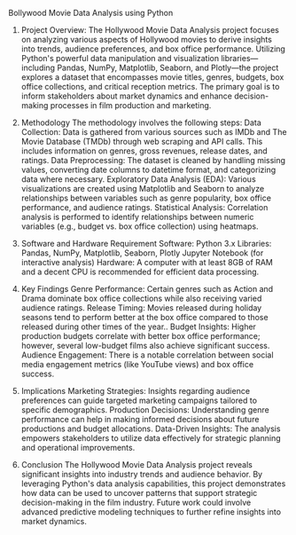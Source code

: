  Bollywood Movie Data Analysis using Python

1. Project Overview:
The Hollywood Movie Data Analysis project focuses on analyzing various aspects of Hollywood movies to derive insights into trends, audience preferences, and box office performance. Utilizing Python's powerful data manipulation and visualization libraries—including Pandas, NumPy, Matplotlib, Seaborn, and Plotly—the project explores a dataset that encompasses movie titles, genres, budgets, box office collections, and critical reception metrics. The primary goal is to inform stakeholders about market dynamics and enhance decision-making processes in film production and marketing.
2. Methodology
The methodology involves the following steps:
Data Collection: Data is gathered from various sources such as IMDb and The Movie Database (TMDb) through web scraping and API calls. This includes information on genres, gross revenues, release dates, and ratings.
Data Preprocessing: The dataset is cleaned by handling missing values, converting date columns to datetime format, and categorizing data where necessary.
Exploratory Data Analysis (EDA): Various visualizations are created using Matplotlib and Seaborn to analyze relationships between variables such as genre popularity, box office performance, and audience ratings.
Statistical Analysis: Correlation analysis is performed to identify relationships between numeric variables (e.g., budget vs. box office collection) using heatmaps.

3. Software and Hardware Requirement
Software:
Python 3.x
Libraries: Pandas, NumPy, Matplotlib, Seaborn, Plotly
Jupyter Notebook (for interactive analysis)
Hardware:
A computer with at least 8GB of RAM and a decent CPU is recommended for efficient data processing.

4. Key Findings
Genre Performance: Certain genres such as Action and Drama dominate box office collections while also receiving varied audience ratings.
Release Timing: Movies released during holiday seasons tend to perform better at the box office compared to those released during other times of the year..
Budget Insights: Higher production budgets correlate with better box office performance; however, several low-budget films also achieve significant success.
Audience Engagement: There is a notable correlation between social media engagement metrics (like YouTube views) and box office success.

5. Implications
Marketing Strategies:  Insights regarding audience preferences can guide targeted marketing campaigns tailored to specific demographics.
Production Decisions: Understanding genre performance can help in making informed decisions about future productions and budget allocations.
Data-Driven Insights: The analysis empowers stakeholders to utilize data effectively for strategic planning and operational improvements.

6. Conclusion
The Hollywood Movie Data Analysis project reveals significant insights into industry trends and audience behavior. By leveraging Python's data analysis capabilities, this project demonstrates how data can be used to uncover patterns that support strategic decision-making in the film industry. Future work could involve advanced predictive modeling techniques to further refine insights into market dynamics.
